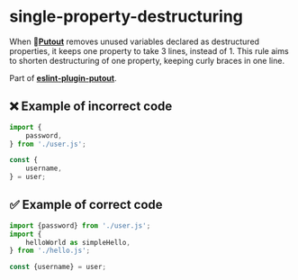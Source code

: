# single-property-destructuring

When 🐊[**Putout**](https://github.com/coderaiser/putout) removes unused variables declared as destructured properties, it keeps one property to take 3 lines, instead of 1.
This rule aims to shorten destructuring of one property, keeping curly braces in one line.

Part of [**eslint-plugin-putout**](https://github.com/coderaiser/putout/tree/master/packages/eslint-plugin-putout#rules).

## ❌ Example of incorrect code

```js
import {
    password,
} from './user.js';

const {
    username,
} = user;
```

## ✅ Example of correct code

```js
import {password} from './user.js';
import {
    helloWorld as simpleHello,
} from './hello.js';

const {username} = user;
```
